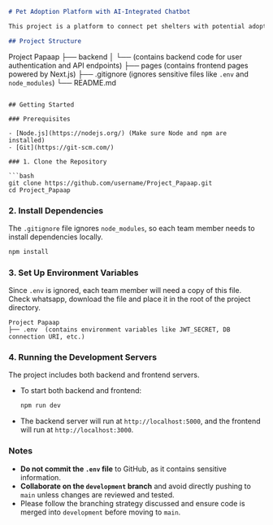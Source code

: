 ```markdown
# Pet Adoption Platform with AI-Integrated Chatbot

This project is a platform to connect pet shelters with potential adopters, allowing users to find and adopt pets online. It includes features like user authentication, pet listings, search and filter options, an adoption process, and an integrated chatbot for communication.

## Project Structure

```
Project Papaap
├── backend
│   └── (contains backend code for user authentication and API endpoints)
├── pages (contains frontend pages powered by Next.js)
├── .gitignore (ignores sensitive files like `.env` and `node_modules`)
└── README.md
```

## Getting Started

### Prerequisites

- [Node.js](https://nodejs.org/) (Make sure Node and npm are installed)
- [Git](https://git-scm.com/)

### 1. Clone the Repository

```bash
git clone https://github.com/username/Project_Papaap.git
cd Project_Papaap
```

### 2. Install Dependencies

The `.gitignore` file ignores `node_modules`, so each team member needs to install dependencies locally.

```bash
npm install
```

### 3. Set Up Environment Variables

Since `.env` is ignored, each team member will need a copy of this file. Check whatsapp, download the file and place it in the root of the project directory.

```
Project Papaap
├── .env  (contains environment variables like JWT_SECRET, DB connection URI, etc.)
```

### 4. Running the Development Servers

The project includes both backend and frontend servers.

- To start both backend and frontend:
  ```bash
  npm run dev
  ```

- The backend server will run at `http://localhost:5000`, and the frontend will run at `http://localhost:3000`.

### Notes

- **Do not commit the `.env` file** to GitHub, as it contains sensitive information.
- **Collaborate on the `development` branch** and avoid directly pushing to `main` unless changes are reviewed and tested.
- Please follow the branching strategy discussed and ensure code is merged into `development` before moving to `main`.
